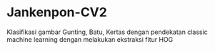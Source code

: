 # Jankenpon-CV2
Klasifikasi gambar Gunting, Batu, Kertas dengan pendekatan classic machine learning dengan melakukan ekstraksi fitur HOG
